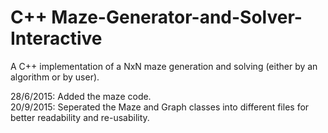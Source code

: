 # C++ Maze-Generator-and-Solver-Interactive

A C++ implementation of a NxN maze generation and solving (either by an algorithm or by user).
  
28/6/2015: Added the maze code.  
20/9/2015: Seperated the Maze and Graph classes into different files for better readability and re-usability.  
